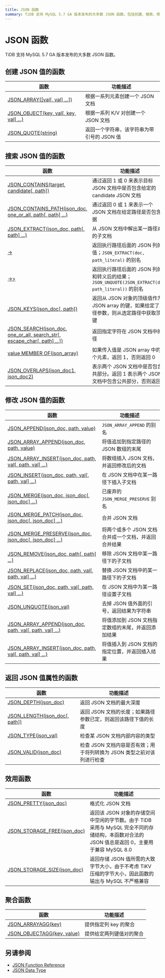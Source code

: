 ```yaml
---
title: JSON 函数
summary: TiDB 支持 MySQL 5.7 GA 版本发布的大多数 JSON 函数，包括创建、搜索、修改、返回属性和效用函数。这些函数可用于处理 JSON 值，如创建 JSON 文档、搜索 JSON 文档中的值、修改 JSON 文档、返回 JSON 值属性和聚合函数。此外，还有其他相关函数可供参考。
---
```


# JSON 函数

TiDB 支持 MySQL 5.7 GA 版本发布的大多数 JSON 函数。

## 创建 JSON 值的函数

| 函数                                                              | 功能描述                                                   |
| ------------------------------------------------------------------ | ---------------------------------------------------------- |
| [JSON_ARRAY([val[, val] ...])](https://dev.mysql.com/doc/refman/8.0/en/json-creation-functions.html#function_json-array)                         | 根据一系列元素创建一个 JSON 文档 |
| [JSON_OBJECT(key, val[, key, val] ...)](https://dev.mysql.com/doc/refman/8.0/en/json-creation-functions.html#function_json-object)               | 根据一系列 K/V 对创建一个 JSON 文档 |
| [JSON_QUOTE(string)](https://dev.mysql.com/doc/refman/8.0/en/json-creation-functions.html#function_json-quote)                                   | 返回一个字符串，该字符串为带引号的 JSON 值 |

## 搜索 JSON 值的函数

| 函数                                                        | 功能描述                                                     |
| ------------------------------------------------------------ | ------------------------------------------------------------ |
| [JSON_CONTAINS(target, candidate[, path])](https://dev.mysql.com/doc/refman/8.0/en/json-search-functions.html#function_json-contains)    | 通过返回 1 或 0 来表示目标 JSON 文档中是否包含给定的 candidate JSON 文档 |
| [JSON_CONTAINS_PATH(json_doc, one_or_all, path[, path] ...)](https://dev.mysql.com/doc/refman/8.0/en/json-search-functions.html#function_json-contains-path) | 通过返回 0 或 1 来表示一个 JSON 文档在给定路径是否包含数据   |
| [JSON_EXTRACT(json_doc, path[, path] ...)](https://dev.mysql.com/doc/refman/8.0/en/json-search-functions.html#function_json-extract)     | 从 JSON 文档中解出某一路径对应的子文档                       |
| [->](https://dev.mysql.com/doc/refman/8.0/en/json-search-functions.html#operator_json-column-path)                                     | 返回执行路径后面的 JSON 列的值；`JSON_EXTRACT(doc, path_literal)` 的别名 |
| [->>](https://dev.mysql.com/doc/refman/8.0/en/json-search-functions.html#operator_json-inline-path)                            | 返回执行路径后面的 JSON 列的值和转义后的结果； `JSON_UNQUOTE(JSON_EXTRACT(doc, path_literal))` 的别名 |
| [JSON_KEYS(json_doc[, path])](https://dev.mysql.com/doc/refman/8.0/en/json-search-functions.html#function_json-keys)                     | 返回从 JSON 对象的顶级值作为 JSON array 的键，如果给定了路径参数，则从选定路径中获取顶级键 |
| [JSON_SEARCH(json_doc, one_or_all, search_str[, escape_char[, path] ...])](https://dev.mysql.com/doc/refman/8.0/en/json-search-functions.html#function_json-search) | 返回指定字符在 JSON 文档中的路径                             |
| [value MEMBER OF(json_array)](https://dev.mysql.com/doc/refman/8.0/en/json-search-functions.html#operator_member-of) | 如果传入值是 JSON array 中的一个元素，返回 1，否则返回 0 |
| [JSON_OVERLAPS(json_doc1, json_doc2)](https://dev.mysql.com/doc/refman/8.0/en/json-search-functions.html#function_json-overlaps) | 表示两个 JSON 文档中是否包含公共部分。返回 1 表示两个 JSON 文档中包含公共部分，否则返回 0 |

## 修改 JSON 值的函数

| 函数        | 功能描述 |
| --------------------------------- | ----------- |
| [JSON_APPEND(json_doc, path, value)](https://dev.mysql.com/doc/refman/8.0/en/json-modification-functions.html#function_json-append) | `JSON_ARRAY_APPEND` 的别名 |
| [JSON_ARRAY_APPEND(json_doc, path, value)](https://dev.mysql.com/doc/refman/8.0/en/json-modification-functions.html#function_json-array-append) | 将值追加到指定路径的 JSON 数组的末尾 |
| [JSON_ARRAY_INSERT(json_doc, path, val[, path, val] ...)](https://dev.mysql.com/doc/refman/8.0/en/json-modification-functions.html#function_json-array-insert) | 将数组插入 JSON 文档，并返回修改后的文档 |
| [JSON_INSERT(json_doc, path, val[, path, val] ...)](https://dev.mysql.com/doc/refman/8.0/en/json-modification-functions.html#function_json-insert) | 在 JSON 文档中在某一路径下插入子文档 |
| [JSON_MERGE(json_doc, json_doc[, json_doc] ...)](https://dev.mysql.com/doc/refman/8.0/en/json-modification-functions.html#function_json-merge)  | 已废弃的 `JSON_MERGE_PRESERVE` 别名 |
| [JSON_MERGE_PATCH(json_doc, json_doc[, json_doc] ...)](https://dev.mysql.com/doc/refman/8.0/en/json-modification-functions.html#function_json-merge-patch)  | 合并 JSON 文档 |
| [JSON_MERGE_PRESERVE(json_doc, json_doc[, json_doc] ...)](https://dev.mysql.com/doc/refman/8.0/en/json-modification-functions.html#function_json-merge-preserve)  | 将两个或多个 JSON 文档合并成一个文档，并返回合并结果 |
| [JSON_REMOVE(json_doc, path[, path] ...)](https://dev.mysql.com/doc/refman/8.0/en/json-modification-functions.html#function_json-remove)    | 移除 JSON 文档中某一路径下的子文档 |
| [JSON_REPLACE(json_doc, path, val[, path, val] ...)](https://dev.mysql.com/doc/refman/8.0/en/json-modification-functions.html#function_json-replace) | 替换 JSON 文档中的某一路径下的子文档 |
| [JSON_SET(json_doc, path, val[, path, val] ...)](https://dev.mysql.com/doc/refman/8.0/en/json-modification-functions.html#function_json-set)  | 在 JSON 文档中为某一路径设置子文档 |
| [JSON_UNQUOTE(json_val)](https://dev.mysql.com/doc/refman/8.0/en/json-modification-functions.html#function_json-unquote) |  去掉 JSON 值外面的引号，返回结果为字符串 |
| [JSON_ARRAY_APPEND(json_doc, path, val[, path, val] ...)](https://dev.mysql.com/doc/refman/8.0/en/json-modification-functions.html#function_json-array-append) | 将值添加到 JSON 文档指定数组的末尾，并返回添加结果 |
| [JSON_ARRAY_INSERT(json_doc, path, val[, path, val] ...)](https://dev.mysql.com/doc/refman/8.0/en/json-modification-functions.html#function_json-array-insert) | 将值插入到 JSON 文档的指定位置，并返回插入结果 |

## 返回 JSON 值属性的函数

| 函数        | 功能描述 |
| --------------------------------- | ----------- |
| [JSON_DEPTH(json_doc)](https://dev.mysql.com/doc/refman/8.0/en/json-attribute-functions.html#function_json-depth) | 返回 JSON 文档的最大深度 |
| [JSON_LENGTH(json_doc[, path])](https://dev.mysql.com/doc/refman/8.0/en/json-attribute-functions.html#function_json-length) | 返回 JSON 文档的长度；如果路径参数已定，则返回该路径下值的长度 |
| [JSON_TYPE(json_val)](https://dev.mysql.com/doc/refman/8.0/en/json-attribute-functions.html#function_json-type) | 检查某 JSON 文档内部内容的类型 |
| [JSON_VALID(json_doc)](https://dev.mysql.com/doc/refman/8.0/en/json-attribute-functions.html#function_json-valid) | 检查 JSON 文档内容是否有效；用于将列转换为 JSON 类型之前对该列进行检查 |

## 效用函数

| 函数                     | 功能描述 |
| --------------------------------- | ----------- |
| [JSON_PRETTY(json_doc)](https://dev.mysql.com/doc/refman/8.0/en/json-utility-functions.html#function_json-pretty) |格式化 JSON 文档 |
| [JSON_STORAGE_FREE(json_doc)](https://dev.mysql.com/doc/refman/8.0/en/json-utility-functions.html#function_json-storage-free) | 返回该 JSON 对象的存储空间中空闲的字节数。由于 TiDB 采用与 MySQL 完全不同的存储结构，本函数对合法的 JSON 值总是返回 0，主要用于兼容 MySQL 8.0 |
| [JSON_STORAGE_SIZE(json_doc)](https://dev.mysql.com/doc/refman/8.0/en/json-utility-functions.html#function_json-storage-size) | 返回存储 JSON 值所需的大致字节大小，由于不考虑 TiKV 压缩的字节大小，因此函数的输出与 MySQL 不严格兼容 |

## 聚合函数

| 函数                    | 功能描述 |
| --------------------------------- | ----------- |
| [JSON_ARRAYAGG(key)](https://dev.mysql.com/doc/refman/8.0/en/aggregate-functions.html#function_json-arrayagg) | 提供指定列 key 的聚合 |
| [JSON_OBJECTAGG(key, value)](https://dev.mysql.com/doc/refman/8.0/en/aggregate-functions.html#function_json-objectagg) | 提供给定两列键值对的聚合 |

## 另请参阅

* [JSON Function Reference](https://dev.mysql.com/doc/refman/8.0/en/json-function-reference.html)
* [JSON Data Type](/data-type-json.md)
